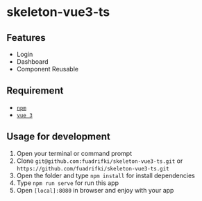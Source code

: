 # skeleton-vue3-ts

## Features
* Login
* Dashboard
* Component Reusable

## Requirement
* [`npm`](https://www.npmjs.com/get-npm)
* [`vue 3`](https://v3.vuejs.org/)

## Usage for development
1. Open your terminal or command prompt
2. Clone `git@github.com:fuadrifki/skeleton-vue3-ts.git` or `https://github.com/fuadrifki/skeleton-vue3-ts.git`
3. Open the folder and type `npm install` for install dependencies
4. Type `npm run serve` for run this app
5. Open `[local]:8080` in browser and enjoy with your app
